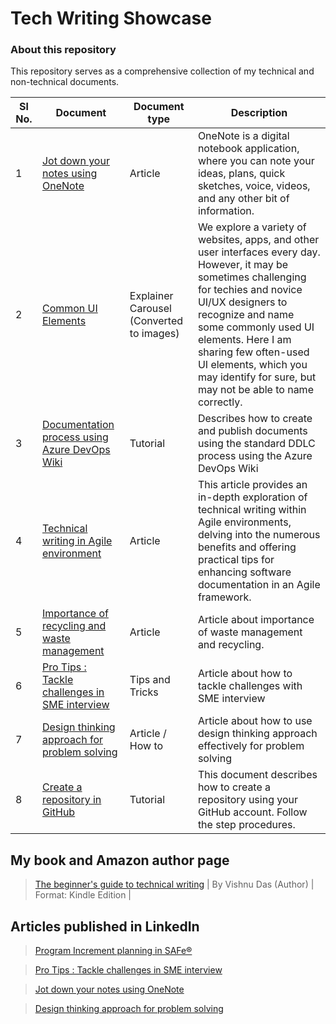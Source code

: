 # Tech Writing Showcase
### About this repository
This repository serves as a comprehensive collection of my technical and non-technical documents. 


| Sl No.  |  Document | Document type  |  Description |
|---|---|---|---|
| 1  |  [Jot down your notes using OneNote](https://github.com/vishnudasTW/Jot-down-your-notes-using-OneNote/wiki/Jot-down-your-notes-using-OneNote) |  Article | OneNote is a digital notebook application, where you can note your ideas, plans, quick sketches, voice, videos, and any other bit of information.|
|  2 | [Common UI Elements](https://github.com/vishnudasTW/Commonly-used-UI-elements/wiki/Common-UI-Elements)  | Explainer Carousel (Converted to images)  | We explore a variety of websites, apps, and other user interfaces every day. However, it may be sometimes challenging for techies and novice UI/UX designers to recognize and name some commonly used UI elements. Here I am sharing few often-used UI elements, which you may identify for sure, but may not be able to name correctly. |
| 3  | [Documentation process using Azure DevOps Wiki](https://github.com/vishnudasTW/Technical-writing-in-Agile-environment-/wiki)  | Tutorial  | Describes how to create and publish documents using the standard DDLC process using the Azure DevOps Wiki |
| 4  | [Technical writing in Agile environment](https://github.com/vishnudasTW/Technical-writing-in-Agile-environment-/wiki)  | Article  | This article provides an in-depth exploration of technical writing within Agile environments, delving into the numerous benefits and offering practical tips for enhancing software documentation in an Agile framework.|
| 5| [Importance of recycling and waste management](https://github.com/vishnudasTW/Free_writing_sample-/wiki/Importance-of-recycling-and-waste-management)|Article| Article about importance of waste management and recycling.| 
| 6| [Pro Tips : Tackle challenges in SME interview](https://github.com/vishnudasTW/SME-interview/wiki/Pro-Tips-:-Tackle-challenges-in-SME-interview)| Tips and Tricks | Article about how to tackle challenges with SME interview |
|7| [Design thinking approach for problem solving](https://github.com/vishnudasTW/Design-thinking-approach/wiki/Design-thinking-approach-for-problem-solving)| Article / How to | Article about how to use design thinking approach effectively for problem solving|
|8| [Create a repository in GitHub](https://github.com/vishnudasTW/Create-a-repository-in-GitHub-/wiki/Create-a-repository-in-GitHub) | Tutorial | This document describes how to create a repository using your GitHub account. Follow the step procedures.|

## My book and Amazon author page
>[The beginner's guide to technical writing](https://www.amazon.in/gp/product/B0B7GPWHY1/ref=dbs_a_def_rwt_bibl_vppi_i0) | By Vishnu Das (Author) | Format: Kindle Edition |




## Articles published in LinkedIn

>[Program Increment planning in SAFe®](https://www.linkedin.com/pulse/pi-planning-safe-vishnu-das-m-tech/?trackingId=79XCh5MXTPqtDiiPr83QRg%3D%3D)

>[Pro Tips : Tackle challenges in SME interview](https://www.linkedin.com/pulse/pro-tips-tackle-challenges-sme-interview-vishnu-das/?trackingId=79XCh5MXTPqtDiiPr83QRg%3D%3D)

>[Jot down your notes using OneNote](https://www.linkedin.com/pulse/jot-down-your-notes-using-onenote-vishnu-das-1e/?trackingId=79XCh5MXTPqtDiiPr83QRg%3D%3D)

>[Design thinking approach for problem solving](https://www.linkedin.com/pulse/design-thinking-approach-problem-solving-vishnu-das/?trackingId=79XCh5MXTPqtDiiPr83QRg%3D%3D)
